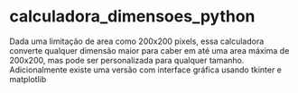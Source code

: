 # calculadora_dimensoes_python
Dada uma limitação de area como 200x200 pixels, essa calculadora converte qualquer dimensão maior para caber em até uma area máxima de 200x200, mas pode ser personalizada para qualquer tamanho. Adicionalmente existe uma versão com interface gráfica usando tkinter e matplotlib
